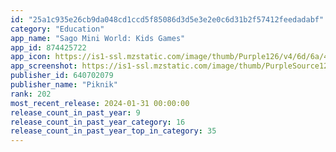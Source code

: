 ```yaml
---
id: "25a1c935e26cb9da048cd1ccd5f85086d3d5e3e2e0c6d31b2f57412feedadabf"
category: "Education"
app_name: "Sago Mini World: Kids Games"
app_id: 874425722
app_icon: https://is1-ssl.mzstatic.com/image/thumb/Purple126/v4/6d/6a/4f/6d6a4fb0-e5a3-49e2-80d1-79f948ff5519/AppIcon-0-0-1x_U007emarketing-0-0-0-6-0-0-sRGB-0-0-0-GLES2_U002c0-512MB-85-220-0-0.png/1024x1024bb.png
app_screenshot: https://is1-ssl.mzstatic.com/image/thumb/PurpleSource126/v4/31/14/47/3114476b-a952-3029-9db8-9b17ec899d97/09104dda-3d9e-4ddc-bf59-8dc3d79eb729_World_AppStore_BakeShop_Nov2023_Final_EN_iphone6-5-1.png/2778x1284bb.png
publisher_id: 640702079
publisher_name: "Piknik"
rank: 202
most_recent_release: 2024-01-31 00:00:00
release_count_in_past_year: 9
release_count_in_past_year_category: 16
release_count_in_past_year_top_in_category: 35
---
```

